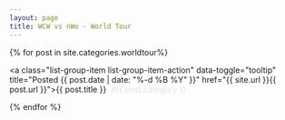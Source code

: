 ```yaml
---
layout: page
title: WCW vs nWo - World Tour
---
```


<div class="list-group">

{% for post in site.categories.worldtour%}

<a class="list-group-item list-group-item-action" data-toggle="tooltip" title="Posted {{ post.date | date: "%-d %B %Y" }}" href="{{ site.url }}{{ post.url }}">{{ post.title }}&nbsp;&nbsp;<span style="color: #dee2e6">#{{ post.category }}</span></a>

{% endfor %}

</div>






